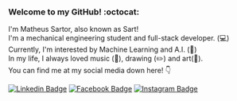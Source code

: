 ### **Welcome to my GitHub! :octocat:**  
 I'm Matheus Sartor, also known as Sart!  
 I'm a mechanical engineering student and full-stack developer. (:computer:)  
 Currently, I'm interested by Machine Learning and A.I. (:robot:)  
 In my life, I always loved music (:guitar:), drawing (:pencil2:) and art(:art:).     
 You can find me at my social media down here! :point_down:
 
[![Linkedin Badge](https://img.shields.io/badge/-LinkedIn-blue?style=flat&logo=Linkedin&logoColor=white&link=https://www.linkedin.com/in/matheus-sartor/)](https://www.linkedin.com/in/matheus-sartor/)
[![Facebook Badge](https://img.shields.io/badge/-Facebook-informational?style=flat&logo=Facebook&logoColor=white&link=https://www.facebook.com/matheuslira95/)](https://www.facebook.com/matheuslira95/)
[![Instagram Badge](https://img.shields.io/badge/-Instagram-red?style=flat&logo=Instagram&logoColor=white&link=https://www.instagram.com/sartmatheus/)](https://www.instagram.com/sartmatheus/)

 <!--
**Devsart/Devsart** is a ✨ _special_ ✨ repository because its `README.md` (this file) appears on your GitHub profile.

Here are some ideas to get you started:

- 🔭 I’m currently working on ...
- 🌱 I’m currently learning ...
- 👯 I’m looking to collaborate on ...
- 🤔 I’m looking for help with ...
- 💬 Ask me about ...
- 📫 How to reach me: ...
- 😄 Pronouns: ...
- ⚡ Fun fact: ...
-->
